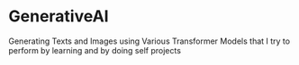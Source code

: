 # GenerativeAI
Generating Texts and Images using Various Transformer Models that I try to perform by learning and by doing self projects
